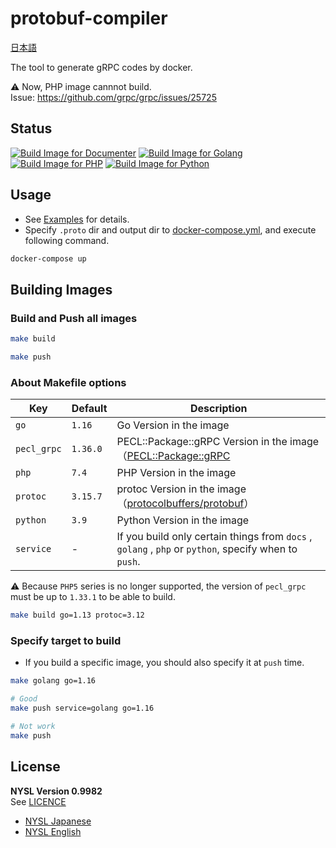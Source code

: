 # protobuf-compiler

[日本語](https://github.com/mythrnr/protobuf-compiler/blob/master/README.ja.md)

The tool to generate gRPC codes by docker.

⚠️ Now, PHP image cannnot build.  
Issue: <https://github.com/grpc/grpc/issues/25725>

## Status

[![Build Image for Documenter](https://github.com/mythrnr/protobuf-compiler/actions/workflows/docs.yml/badge.svg)](https://github.com/mythrnr/protobuf-compiler/actions/workflows/docs.yml)
[![Build Image for Golang](https://github.com/mythrnr/protobuf-compiler/actions/workflows/golang.yml/badge.svg)](https://github.com/mythrnr/protobuf-compiler/actions/workflows/golang.yml)
[![Build Image for PHP](https://github.com/mythrnr/protobuf-compiler/actions/workflows/php.yml/badge.svg)](https://github.com/mythrnr/protobuf-compiler/actions/workflows/php.yml)
[![Build Image for Python](https://github.com/mythrnr/protobuf-compiler/actions/workflows/python.yml/badge.svg)](https://github.com/mythrnr/protobuf-compiler/actions/workflows/python.yml)

## Usage

- See [Examples](https://github.com/mythrnr/protobuf-compiler/tree/master/examples) for details.
- Specify `.proto` dir and output dir to [docker-compose.yml](https://github.com/mythrnr/protobuf-compiler/blob/master/examples/docker-compose.yml), and execute following command.

```bash
docker-compose up
```

## Building Images

### Build and Push all images

```bash
make build

make push
```

### About Makefile options

| Key         | Default  | Description                                                                                                   |
| ----------- | -------- | ------------------------------------------------------------------------------------------------------------- |
| `go`        | `1.16`   | Go Version in the image                                                                                       |
| `pecl_grpc` | `1.36.0` | PECL::Package::gRPC Version in the image（[PECL::Package::gRPC](https://pecl.php.net/package/gRPC)             |
| `php`       | `7.4`    | PHP Version in the image                                                                                      |
| `protoc`    | `3.15.7` | protoc Version in the image（[protocolbuffers/protobuf](https://github.com/protocolbuffers/protobuf/releases)） |
| `python`    | `3.9`    | Python Version in the image                                                                                   |
| `service`   | -        | If you build only certain things from `docs` , `golang` , `php` or `python`, specify when to `push`.          |

⚠️ Because `PHP5` series is no longer supported, the version of `pecl_grpc` must be up to `1.33.1` to be able to build.

```bash
make build go=1.13 protoc=3.12
```

### Specify target to build

- If you build a specific image, you should also specify it at `push` time.

```bash
make golang go=1.16

# Good
make push service=golang go=1.16

# Not work
make push
```

## License

**NYSL Version 0.9982**  
See [LICENCE](https://github.com/mythrnr/protobuf-compiler/blob/master/LICENCE)

- [NYSL Japanese](http://www.kmonos.net/nysl/)
- [NYSL English](http://www.kmonos.net/nysl/index.en.html)

